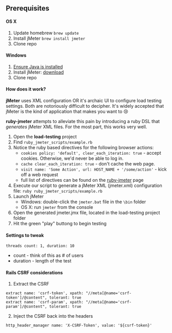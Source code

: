 ## Prerequisites

#### OS X

1. Update homebrew `brew update`
2. Install jMeter `brew install jmeter`
3. Clone repo
	
#### Windows

1. [Ensure Java is installed](https://www.java.com/en/download/help/windows_manual_download.xml)
2. Install jMeter: [download](http://jmeter.apache.org/download_jmeter.cgi)
3. Clone repo

#### How does it work?

__jMeter__ uses XML configuration OR it's archaic UI to configure load testing settings. Both are notoriously difficult to decipher. It's widely accepted that jMeter is the kind of application that makes you want to 😢

__ruby-jmeter__ attempts to alleviate this pain by introducing a ruby DSL that *generates* jMeter XML files. For the most part, this works very well. 

1. Open the __load-testing__ project
1. Find `ruby_jmeter_scripts/example.rb`
1. Notice the ruby based directives for the following browser actions:
	* `cookies policy: 'default', clear_each_iteration: true` - accept cookies. Otherwise, we'd never be able to log in.
	* `cache clear_each_iteration: true` - don't cache the web page.
	* `visit name: 'Some Action', url: HOST_NAME + '/some/action'` - kick off a web request
	* full list of directives can be found on the [ruby-jmeter](https://github.com/flood-io/ruby-jmeter#advanced-usage) page
1. Execute our script to generate a jMeter XML (jmeter.xml) configuration file: `ruby ruby_jmeter_scripts/example.rb`
1. Launch jMeter
	* Windows: double-click the `jmeter.bat` file in the `\bin` folder
	* OS X: run `jmeter` from the console
1. Open the generated jmeter.jmx file, located in the load-testing project folder
1. Hit the green "play" buttong to begin testing

#### Settings to tweak

`threads count: 1, duration: 10`

* count - think of this as # of users
* duration - length of the test

#### Rails CSRF considerations

1. Extract the CSRF

```
extract name: 'csrf-token', xpath: "//meta[@name='csrf-token']/@content", tolerant: true
extract name: 'csrf-param', xpath: "//meta[@name='csrf-param']/@content", tolerant: true
```

2. Inject the CSRF back into the headers

`http_header_manager name: 'X-CSRF-Token', value: '${csrf-token}'`
 
